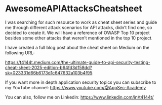 # AwesomeAPIAttacksCheatsheet
I was searching for such resource to work as cheat sheet series and guide me through different attack scenarios for API attacks, didn’t find one, so decided to create it. We will have a reference of OWASP Top 10 project besides some other attacks that weren’t mentioned in the top 10 project.

I have created a full blog post about the cheat sheet on Medium on the following URL:

https://t4144t.medium.com/the-ultimate-guide-to-api-security-testing-cheat-sheet-2025-edition-b64fd3d158dd?sk=023331d66b6173d1c647632a103b4f95


If you want more in depth application security topics you can subscribe to my YouTube channel:
https://www.youtube.com/@AppSec-Academy

You can also, follow me on Linkedin:
https://www.linkedin.com/in/t4144t/
